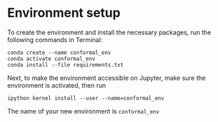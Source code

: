 # Environment setup

To create the environment and install the necessary packages, run the following commands in Terminal:

    conda create --name conformal_env
    conda activate conformal_env
    conda install --file requirements.txt

Next, to make the environment accessible on Jupyter, make sure the environment is activated, then run

	ipython kernel install --user --name=conformal_env

The name of your new environment is `conformal_env`